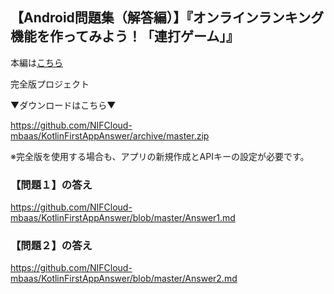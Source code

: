 ## 【Android問題集（解答編）】『オンラインランキング機能を作ってみよう！「連打ゲーム」』

本編は[こちら](https://github.com/NIFCloud-mbaas/KotlinFirstAppAnswer/tree/master)

完全版プロジェクト

▼ダウンロードはこちら▼

https://github.com/NIFCloud-mbaas/KotlinFirstAppAnswer/archive/master.zip

※完全版を使用する場合も、アプリの新規作成とAPIキーの設定が必要です。


### 【問題１】の答え

https://github.com/NIFCloud-mbaas/KotlinFirstAppAnswer/blob/master/Answer1.md

### 【問題２】の答え

https://github.com/NIFCloud-mbaas/KotlinFirstAppAnswer/blob/master/Answer2.md
